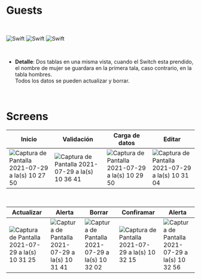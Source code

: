 # Guests
<br>

![Swift](https://img.shields.io/badge/Swift-5.0-red.svg)
![Swift](https://img.shields.io/badge/Version-14.4-black.svg)
![Swift](https://img.shields.io/badge/Xcode-12.4-white.svg)

<br>

- **Detalle**: Dos tablas en una misma vista, cuando el Switch esta prendido, el nombre de mujer se guardara en la primera tala, caso contrario, en la tabla hombres. <br>
Todos los datos se pueden actualizar y borrar.




<br>

# Screens

| Inicio  | Validación | Carga de datos  | Editar | 
| ------------- | ------------- | ------------- | ------------- | 
|![Captura de Pantalla 2021-07-29 a la(s) 10 27 50](https://user-images.githubusercontent.com/77164175/127503264-2032956a-5db9-470d-be4f-443d91955329.png)|![Captura de Pantalla 2021-07-29 a la(s) 10 36 41](https://user-images.githubusercontent.com/77164175/127503273-a5ab41d4-6d6f-4761-a7a8-65788a410d6a.png)| ![Captura de Pantalla 2021-07-29 a la(s) 10 29 50](https://user-images.githubusercontent.com/77164175/127503266-09eff876-7325-4a2e-8148-9d4577151def.png)|![Captura de Pantalla 2021-07-29 a la(s) 10 31 04](https://user-images.githubusercontent.com/77164175/127503270-1347e10d-1d75-4ee3-995c-277a0b21a7b0.png)|!


<br>



| Actualizar  | Alerta | Borrar  | Confiramar | Alerta | 
| ------------- | ------------- | ------------- | ------------- | ------------- | 
![Captura de Pantalla 2021-07-29 a la(s) 10 31 25](https://user-images.githubusercontent.com/77164175/127503278-75c4da0e-19dc-4117-94a9-6363ddfa0be2.png)| ![Captura de Pantalla 2021-07-29 a la(s) 10 31 41](https://user-images.githubusercontent.com/77164175/127503280-a0dc0887-bd45-4494-b545-8d6b2e555768.png)| ![Captura de Pantalla 2021-07-29 a la(s) 10 32 02](https://user-images.githubusercontent.com/77164175/127503285-bd9d35ea-3f57-4d79-aa29-d22a52b1e645.png)| ![Captura de Pantalla 2021-07-29 a la(s) 10 32 15](https://user-images.githubusercontent.com/77164175/127503258-3dca1a03-220f-40b5-9152-2610d91076f9.png)| ![Captura de Pantalla 2021-07-29 a la(s) 10 32 56](https://user-images.githubusercontent.com/77164175/127503267-235d5d47-7dc5-45d3-b692-a3339648794f.png)|!





